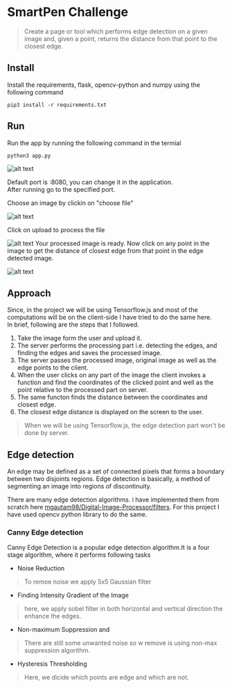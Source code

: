# SmartPen Challenge

>Create a page or tool which performs edge detection on a given image and, given a point, returns the distance from that point to the closest edge.

## Install
Install the requirements, flask, opencv-python and numpy using the following command

```
pip3 install -r requirements.txt
```

## Run
Run the app by running the following command in the termial

```
python3 app.py
```
![alt text](https://i.imgur.com/XpOM5zD.png)


Default port is :8080, you can change it in the application.  
After running go to the specified port.  

Choose an image by clickin on "choose file"  

![alt text](https://i.imgur.com/QwxaElw.png)

Click on upload to process the file  


![alt text](https://i.imgur.com/z5jTjJ6.png)
Your processed image is ready. Now click on any point in the image to get the distance of closest edge from that point in the edge detected image.  

![alt text](https://i.imgur.com/iqjLo4B.png)

## Approach
Since, in the project we will be using Tensorflow.js and most of the computations will be on the client-side I have tried to do the same here.  
In brief, following are the steps that I followed.  
1. Take the image form the user and upload it.
2. The server performs the processing part i.e. detecting the edges, and finding the edges and saves the processed image.
3. The server passes the processed image, original image as well as the edge points to the client.
4. When the user clicks on any part of the image the client invokes a function and find the coordinates of the clicked point and well as the point relative to the processed part on server.
5. The same functon finds the distance between the coordinates and closest edge.  
6. The closest edge distance is displayed on the screen to the user.  

>When we will be using Tensorflow.js, the edge detection part won't be done by server. 

## Edge detection
An edge may be defined as a set of connected pixels that forms a boundary between two disjoints regions.
Edge detection is basically, a method of segmenting an image into regions of discontinuity.  

There are many edge detection algorithms. i have implemented them from scratch here [mgautam98/Digital-Image-Processor/filters](https://github.com/mgautam98/Digital-Image-Processor/blob/master/src/filters.py). For this project I have used opencv python library to do the same.  

### Canny Edge detection  
Canny Edge Detection is a popular edge detection algorithm.It is a four stage algorithm, where it performs following tasks  
* Noise Reduction
> To remoe noise we apply 5x5 Gaussian filter
* Finding Intensity Gradient of the Image
>  here, we apply sobel filter in both horizontal and vertical direction the enhance the edges.
* Non-maximum Suppression and
>There are still some unwanted noise so w remove is using non-max suppression algorithm.
* Hysteresis Thresholding
> Here, we dicide which points are edge and which are not.
